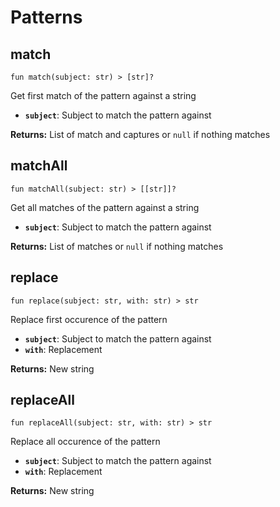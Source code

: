 # Patterns

## match
```buzz
fun match(subject: str) > [str]?
```
Get first match of the pattern against a string
- **`subject`**: Subject to match the pattern against

**Returns:** List of match and captures or `null` if nothing matches

## matchAll
```buzz
fun matchAll(subject: str) > [[str]]?
```
Get all matches of the pattern against a string
- **`subject`**: Subject to match the pattern against

**Returns:** List of matches or `null` if nothing matches

## replace
```buzz
fun replace(subject: str, with: str) > str
```
Replace first occurence of the pattern
- **`subject`**: Subject to match the pattern against
- **`with`**: Replacement

**Returns:** New string

## replaceAll
```buzz
fun replaceAll(subject: str, with: str) > str
```
Replace all occurence of the pattern
- **`subject`**: Subject to match the pattern against
- **`with`**: Replacement

**Returns:** New string